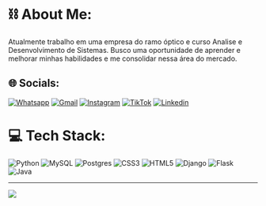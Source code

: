 # ⛓ About Me:
Atualmente trabalho em uma empresa do ramo óptico e curso Analise e Desenvolvimento de Sistemas. Busco uma oportunidade de aprender e melhorar minhas habilidades e me consolidar nessa área do mercado.


## 🌐 Socials:
[![Whatsapp](https://img.shields.io/badge/WhatsApp-25D366?style=for-the-badge&logo=whatsapp&logoColor=white)](https://api.whatsapp.com/send/?phone=996705279&text&type=phone_number&app_absent=0)
[![Gmail](https://img.shields.io/badge/Gmail-D14836?style=for-the-badge&logo=gmail&logoColor=white)](mailto:welsoncristhianwelson@gmail.com)
[![Instagram](https://img.shields.io/badge/Instagram-%23E4405F.svg?logo=Instagram&logoColor=white)](https://instagram.com/off.alonex) 
[![TikTok](https://img.shields.io/badge/Tiktok-black?logo=tiktok)](https://www.tiktok.com/@codzelsu?is_from_webapp=1&sender_device=pc)
[![Linkedin](https://img.shields.io/badge/%40-Linkedin-blue)](https://www.linkedin.com/in/welson-cristhian-075b96300/)

# 💻 Tech Stack:
![Python](https://img.shields.io/badge/python-3670A0?style=for-the-badge&logo=python&logoColor=ffdd54)
![MySQL](https://img.shields.io/badge/mysql-4479A1.svg?style=for-the-badge&logo=mysql&logoColor=white) 
![Postgres](https://img.shields.io/badge/postgres-%23316192.svg?style=for-the-badge&logo=postgresql&logoColor=white) 
![CSS3](https://img.shields.io/badge/css3-%231572B6.svg?style=for-the-badge&logo=css3&logoColor=white)
![HTML5](https://img.shields.io/badge/html5-%23E34F26.svg?style=for-the-badge&logo=html5&logoColor=white) 
![Django](https://img.shields.io/badge/django-%23092E20.svg?style=for-the-badge&logo=django&logoColor=white)
![Flask](https://img.shields.io/badge/flask-%23000.svg?style=for-the-badge&logo=flask&logoColor=white) 
![Java](https://img.shields.io/badge/Java-000?style=for-the-badge&logo=java)

---
[![](https://visitcount.itsvg.in/api?id=CodZelsu&icon=0&color=4)](https://visitcount.itsvg.in)
